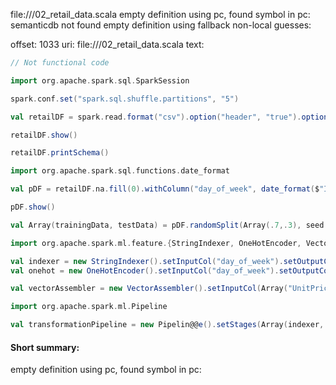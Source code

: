 file://<WORKSPACE>/02_retail_data.scala
empty definition using pc, found symbol in pc: 
semanticdb not found
empty definition using fallback
non-local guesses:

offset: 1033
uri: file://<WORKSPACE>/02_retail_data.scala
text:
```scala
// Not functional code

import org.apache.spark.sql.SparkSession

spark.conf.set("spark.sql.shuffle.partitions", "5")

val retailDF = spark.read.format("csv").option("header", "true").option("inferSchema", "true").load("../data/retail-data/by-day/*.csv")

retailDF.show()

retailDF.printSchema()

import org.apache.spark.sql.functions.date_format

val pDF = retailDF.na.fill(0).withColumn("day_of_week", date_format($"InvoiceDate", "EEEE")).coalesce(5)

pDF.show()

val Array(trainingData, testData) = pDF.randomSplit(Array(.7,.3), seed = 42)

import org.apache.spark.ml.feature.{StringIndexer, OneHotEncoder, VectorAssembler}

val indexer = new StringIndexer().setInputCol("day_of_week").setOutputCol("day_of_week_index")
val onehot = new OneHotEncoder().setInputCol("day_of_week").setOutputCol("day_of_week_onehot")

val vectorAssembler = new VectorAssembler().setInputCol(Array("UnitPrice", "Quantity", "day_of_week_encoded")).setOutputCol("features")

import org.apache.spark.ml.Pipeline

val transformationPipeline = new Pipelin@@e().setStages(Array(indexer, encode, ve))
```


#### Short summary: 

empty definition using pc, found symbol in pc: 